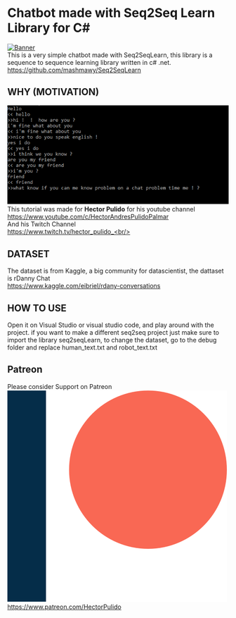 # Chatbot made with Seq2Seq Learn Library for C#

[![Banner](http://img.youtube.com/vi/MvZahDT2T08/0.jpg)](https://www.youtube.com/watch?v=MvZahDT2T08) <br/>
This is a very simple chatbot made with Seq2SeqLearn, this library is a sequence to sequence learning library written in c# .net. <br/>
https://github.com/mashmawy/Seq2SeqLearn <br/>

## WHY (MOTIVATION)
![Example](/Images/ExampleImage.png) <br/>
This tutorial was made for <b>Hector Pulido</b> for his youtube channel <br/>
https://www.youtube.com/c/HectorAndresPulidoPalmar <br/>
And his Twitch Channel<br/>
https://www.twitch.tv/hector_pulido_<br/>


## DATASET
The dataset is from Kaggle, a big community for datascientist, the dattaset is rDanny Chat <br/>
https://www.kaggle.com/eibriel/rdany-conversations <br/>

## HOW TO USE
Open it on Visual Studio or visual studio code, and play around with the project. if you want to make a different seq2seq project just make sure to import the library seq2seqLearn, to change the dataset, go to the debug folder and replace human_text.txt and robot_text.txt


## Patreon
Please consider Support on Patreon<br/>
![Please consider support on patreon](/Images/Patreon.png)<br/>
https://www.patreon.com/HectorPulido